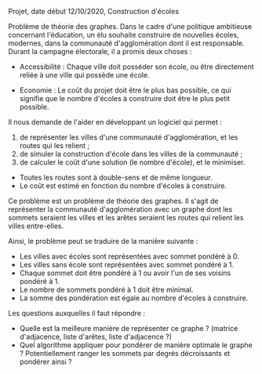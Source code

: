 Projet, date début 12/10/2020, Construction d'écoles

Problème de théorie des graphes.
Dans le cadre d'une politique ambitieuse concernant l'éducation, un élu souhaite construire de nouvelles écoles, modernes, dans la communauté d'agglomération dont il est responsable. Durant la campagne électorale, il a promis deux choses :

- Accessibilité : Chaque ville doit posséder son école, ou être directement reliée à une ville qui possède une école.

- Economie : Le coût du projet doit être le plus bas possible, ce qui signifie que le nombre d'écoles à construire doit être le plus petit possible.

Il nous demande de l'aider en développant un logiciel qui permet : 
1. de représenter les villes d'une communauté d'agglomération, et les routes qui les relient ;
2. de simuler la construction d'école dans les villes de la communauté ;
3. de calculer le coût d'une solution (le nombre d'école), et le minimiser.

- Toutes les routes sont à double-sens et de même longueur.
- Le coût est estimé en fonction du nombre d'écoles à construire.



Ce problème est un problème de théorie des graphes. Il s'agit de représenter la communauté d'agglomération avec un graphe dont les sommets seraient les villes et les arêtes seraient les routes qui relient les villes entre-elles.

Ainsi, le problème peut se traduire de la manière suivante :
- Les villes avec écoles sont représentées avec sommet pondéré à 0.
- Les villes sans école sont représentées avec sommet pondéré à 1.
- Chaque sommet doit être pondéré à 1 ou avoir l'un de ses voisins pondéré à 1.
- Le nombre de sommets pondéré à 1 doit être minimal.
- La somme des pondération est égale au nombre d'écoles à construire.


Les questions auxquelles il faut répondre :
- Quelle est la meilleure manière de représenter ce graphe ? (matrice d'adjacence, liste d'arêtes, liste d'adjacence ?)
- Quel algorithme appliquer pour pondérer de manière optimale le graphe ? Potentiellement ranger les sommets par degrés décroissants et pondérer ainsi ?